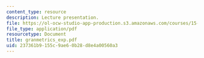 ```yaml
---
content_type: resource
description: Lecture presentation.
file: https://ol-ocw-studio-app-production.s3.amazonaws.com/courses/15-902-strategic-management-i-fall-2006/237361b9155c9ae60b28d8e4a00560a3_granmetrics_exp.pdf
file_type: application/pdf
resourcetype: Document
title: granmetrics_exp.pdf
uid: 237361b9-155c-9ae6-0b28-d8e4a00560a3
---
```


